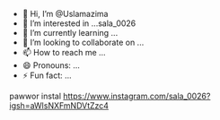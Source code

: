 - 👋 Hi, I’m @Uslamazima
- 👀 I’m interested in ...sala_0026
- 🌱 I’m currently learning ...
- 💞️ I’m looking to collaborate on ...
- 📫 How to reach me ...
- 😄 Pronouns: ...
- ⚡ Fun fact: ...

<!---
Uslamazima/Uslamazima is a ✨ special ✨ repository because its `README.md` (this file) appears on your GitHub profile.
You can click the Preview link to take a look at your changes.
--->
pawwor 
instal
https://www.instagram.com/sala_0026?igsh=aWlsNXFmNDVtZzc4
